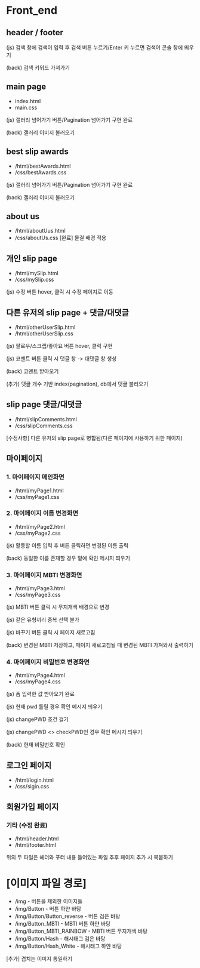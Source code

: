 # Front_end

## header / footer

(js) 검색 창에 검색어 입력 후 검색 버튼 누르기/Enter 키 누르면 검색어 콘솔 창에 띄우기

(back) 검색 키워드 가져가기

## main page

- index.html
- main.css

(js) 갤러리 넘어가기 버튼/Pagination 넘어가기 구현 완료

(back) 갤러리 이미지 불러오기

## best slip awards

- /html/bestAwards.html
- /css/bestAwards.css

(js) 갤러리 넘어가기 버튼/Pagination 넘어가기 구현 완료

(back) 갤러리 이미지 불러오기

## about us

- /html/aboutUus.html
- /css/aboutUs.css
  [완료] 물결 배경 적용

## 개인 slip page

- /html/mySlip.html
- /css/mySlip.css

(js) 수정 버튼 hover, 클릭 시 수정 페이지로 이동

## 다른 유저의 slip page + 댓글/대댓글

- /html/otherUserSlip.html
- /html/otherUserSlip.css

(js) 팔로우/스크랩/좋아요 버튼 hover, 클릭 구현

(js) 코멘트 버튼 클릭 시 댓글 창 -> 대댓글 창 생성

(back) 코멘트 받아오기

(추가) 댓글 개수 기반 index(pagination), db에서 댓글 불러오기

## slip page 댓글/대댓글

- /html/slipComments.html
- /css/slipComments.css

[수정사항] 다른 유저의 slip page로 병합됨(다른 페이지에 사용하기 위한 페이지)

## 마이페이지

### 1. 마이페이지 메인화면

- /html/myPage1.html
- /css/myPage1.css

### 2. 마이페이지 이름 변경화면

- /html/myPage2.html
- /css/myPage2.css

(js) 활동할 이름 입력 후 버튼 클릭하면 변경된 이름 출력

(back) 동일한 이름 존재할 경우 밑에 확인 메시지 띄우기

### 3. 마이페이지 MBTI 변경화면

- /html/myPage3.html
- /css/myPage3.css

(js) MBTI 버튼 클릭 시 무지개색 배경으로 변경

(js) 같은 유형끼리 중복 선택 불가

(js) 바꾸기 버튼 클릭 시 페이지 새로고침

(back) 변경된 MBTI 저장하고, 페이지 새로고침될 때 변경된 MBTI 가져와서 출력하기

### 4. 마이페이지 비밀번호 변경화면

- /html/myPage4.html
- /css/myPage4.css

(js) 폼 입력한 값 받아오기 완료

(js) 현재 pwd 틀릴 경우 확인 메시지 띄우기

(js) changePWD 조건 걸기

(js) changePWD <> checkPWD인 경우 확인 메시지 띄우기

(back) 현재 비밀번호 확인

## 로그인 페이지

- /html/login.html
- /css/sigin.css

## 회원가입 페이지

### 기타 (수정 완료)

- /html/header.html
- /html/footer.html

위의 두 파일은 헤더와 푸터 내용 들어있는 파일
추후 페이지 추가 시 복붙하기

# [이미지 파일 경로]

- /img - 버튼을 제외한 이미지들
- /img/Button - 버튼 하얀 바탕
- /img/Button/Button_reverse - 버튼 검은 바탕
- /img/Button_MBTI - MBTI 버튼 하얀 바탕
- /img/Button_MBTI_RAINBOW - MBTI 버튼 무지개색 바탕
- /img/Button/Hash - 해시태그 검은 바탕
- /img/Button/Hash_White - 해시태그 하얀 바탕

[추가]
겹치는 이미지 통일하기
